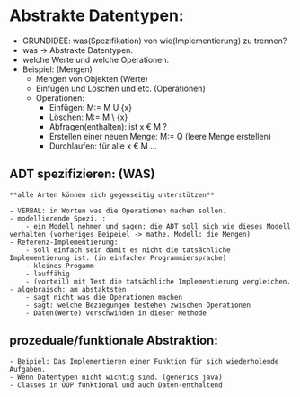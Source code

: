 # Abstrakte Datentypen:

- GRUNDIDEE: was(Spezifikation) von wie(Implementierung) zu trennen?
- was -> Abstrakte Datentypen.
- welche Werte und welche Operationen.
- Beispiel: (Mengen)
	- Mengen von Objekten (Werte)
	- Einfügen und Löschen und etc. (Operationen)
	- Operationen: 
		- Einfügen: M:= M U {x}
		- Löschen: M:= M \ {x}
		- Abfragen(enthalten): ist x € M ?
		- Erstellen einer neuen Menge: M:= Q (leere Menge erstellen)
		- Durchlaufen: für alle x € M ... 

## ADT spezifizieren: (WAS)

	**alle Arten können sich gegenseitig unterstützen**
	
	- VERBAL: in Worten was die Operationen machen sollen.
	- modellierende Spezi. :
		- ein Modell nehmen und sagen: die ADT soll sich wie dieses Modell verhalten (vorheriges Beipeiel -> mathe. Modell: die Mengen)
	- Referenz-Implementierung:
		- soll einfach sein damit es nicht die tatsächliche Implementierung ist. (in einfacher Programmiersprache) 
		- kleines Progamm
		- lauffähig
		- (vorteil) mit Test die tatsächliche Implementierung vergleichen.
	- algebraisch: am abstaktsten
		- sagt nicht was die Operationen machen
		- sagt: welche Beziegungen bestehen zwischen Operationen
		- Daten(Werte) verschwinden in dieser Methode

## prozeduale/funktionale Abstraktion:

	- Beipiel: Das Implementieren einer Funktion für sich wiederholende Aufgaben.
	- Wenn Datentypen nicht wichtig sind. (generics java)
	- Classes in OOP funktional und auch Daten-enthaltend
	

